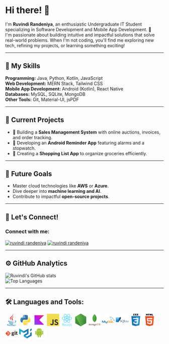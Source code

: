 # Hi there! 👋  
I'm **Ruvindi Randeniya**, an enthusiastic Undergraduate IT Student specializing in Software Development and Mobile App Development. 🚀  
I'm passionate about building intuitive and impactful solutions that solve real-world problems. When I'm not coding, you'll find me exploring new tech, refining my projects, or learning something exciting!

---

## 🚀 My Skills  
**Programming:** Java, Python, Kotlin, JavaScript  
**Web Development:** MERN Stack, Tailwind CSS  
**Mobile App Development:** Android (Kotlin), React Native  
**Databases:** MySQL, SQLite, MongoDB  
**Other Tools:** Git, Material-UI, jsPDF  

---

## 💼 Current Projects  
- 🌱 Building a **Sales Management System** with online auctions, invoices, and order tracking.  
- 📱 Developing an **Android Reminder App** featuring alarms and a stopwatch.  
- 🛒 Creating a **Shopping List App** to organize groceries efficiently.  

---

## 🎯 Future Goals  
- Master cloud technologies like **AWS** or **Azure**.  
- Dive deeper into **machine learning and AI**.  
- Contribute to impactful **open-source projects**.  

---

## 🌟 Let's Connect!  
<h3 align="left">Connect with me:</h3>
<p align="left">
<a href="https://fb.com/ruvindi randeniya" target="blank"><img align="center" src="https://raw.githubusercontent.com/rahuldkjain/github-profile-readme-generator/master/src/images/icons/Social/facebook.svg" alt="ruvindi randeniya" height="30" width="40" /></a>
<a href="https://instagram.com/ruvindi randeniya" target="blank"><img align="center" src="https://raw.githubusercontent.com/rahuldkjain/github-profile-readme-generator/master/src/images/icons/Social/instagram.svg" alt="ruvindi randeniya" height="30" width="40" /></a>
</p>

---

## ⚙️ GitHub Analytics  
![Ruvindi's GitHub stats](https://github-readme-stats.vercel.app/api?username=Ruvindi-Randeniya&show_icons=true&theme=radical)  
![Top Languages](https://github-readme-stats.vercel.app/api/top-langs/?username=Ruvindi-Randeniya&layout=compact&theme=radical)  

---

## 🛠️ Languages and Tools:  

<p align="left">
  <img src="https://raw.githubusercontent.com/devicons/devicon/master/icons/java/java-original.svg" alt="Java" width="40" height="40"/>
  <img src="https://raw.githubusercontent.com/devicons/devicon/master/icons/python/python-original.svg" alt="Python" width="40" height="40"/>
  <img src="https://raw.githubusercontent.com/devicons/devicon/master/icons/kotlin/kotlin-original.svg" alt="Kotlin" width="40" height="40"/>
  <img src="https://raw.githubusercontent.com/devicons/devicon/master/icons/javascript/javascript-original.svg" alt="JavaScript" width="40" height="40"/>
  <img src="https://raw.githubusercontent.com/devicons/devicon/master/icons/react/react-original-wordmark.svg" alt="React" width="40" height="40"/>
  <img src="https://raw.githubusercontent.com/devicons/devicon/master/icons/nodejs/nodejs-original.svg" alt="Node.js" width="40" height="40"/>
  <img src="https://raw.githubusercontent.com/devicons/devicon/master/icons/mongodb/mongodb-original-wordmark.svg" alt="MongoDB" width="40" height="40"/>
  <img src="https://raw.githubusercontent.com/devicons/devicon/master/icons/mysql/mysql-original-wordmark.svg" alt="MySQL" width="40" height="40"/>
  <img src="https://raw.githubusercontent.com/devicons/devicon/master/icons/sqlite/sqlite-original-wordmark.svg" alt="SQLite" width="40" height="40"/>
  <img src="https://raw.githubusercontent.com/devicons/devicon/master/icons/css3/css3-original-wordmark.svg" alt="CSS3" width="40" height="40"/>
  <img src="https://raw.githubusercontent.com/devicons/devicon/master/icons/html5/html5-original-wordmark.svg" alt="HTML5" width="40" height="40"/>
  <img src="https://raw.githubusercontent.com/devicons/devicon/master/icons/git/git-original-wordmark.svg" alt="Git" width="40" height="40"/>
  <img src="https://raw.githubusercontent.com/devicons/devicon/master/icons/materialui/materialui-original.svg" alt="Material-UI" width="40" height="40"/>
  <img src="https://raw.githubusercontent.com/devicons/devicon/master/icons/android/android-original-wordmark.svg" alt="Android" width="40" height="40"/>
</p>
